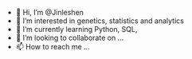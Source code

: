 - 👋 Hi, I’m @Jinleshen
- 👀 I’m interested in genetics, statistics and analytics 
- 🌱 I’m currently learning Python, SQL, 
- 💞️ I’m looking to collaborate on ...
- 📫 How to reach me ...

<!---
Jinleshen/Jinleshen is a ✨ special ✨ repository because its `README.md` (this file) appears on your GitHub profile.
You can click the Preview link to take a look at your changes.
--->
